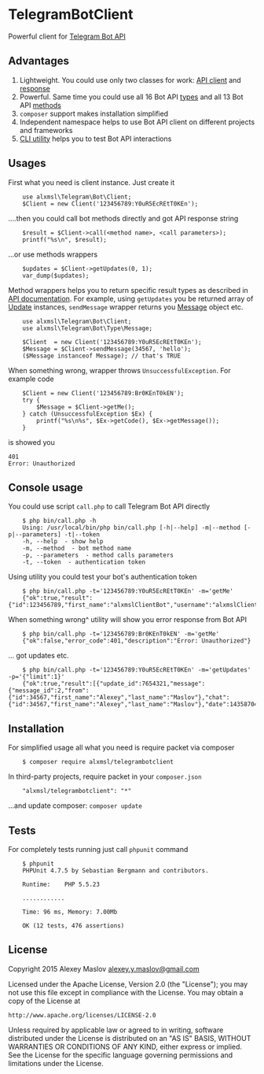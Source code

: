 # TelegramBotClient

Powerful client for [Telegram Bot API](https://core.telegram.org/bots)

## Advantages

1. Lightweight. You could use only two classes for work: [API client](/source/Client.php) and 
 [response](/source/Response.php)
2. Powerful. Same time you could use all 16 Bot API [types](https://core.telegram.org/bots/api#available-types) and all 
 13 Bot API [methods](https://core.telegram.org/bots/api#available-methods)  
3. `composer` support makes installation simplified
4. Independent namespace helps to use Bot API client on different projects and frameworks
5. [CLI utility](/bin/call.php) helps you to test Bot API interactions

## Usages

First what you need is client instance. Just create it

```
    use alxmsl\Telegram\Bot\Client;
    $Client = new Client('123456789:Y0uR5EcREtT0KEn');
```

....then you could call bot methods directly and got API response string 

```
    $result = $Client->call(<method name>, <call parameters>);
    printf("%s\n", $result);
```

...or use methods wrappers 

```
    $updates = $Client->getUpdates(0, 1);
    var_dump($updates);
```

Method wrappers helps you to return specific result types as described in 
 [API documentation](https://core.telegram.org/bots/api#available-types). For example, using `getUpdates` you be 
 returned array of [Update](/source/Type/Update.php) instances, `sendMessage` wrapper returns you 
 [Message](/source/Type/Message.php) object etc.

```
    use alxmsl\Telegram\Bot\Client;
    use alxmsl\Telegram\Bot\Type\Message;
    
    $Client  = new Client('123456789:Y0uR5EcREtT0KEn');
    $Message = $Client->sendMessage(34567, 'hello');
    ($Message instanceof Message); // that's TRUE 
```

When something wrong, wrapper throws `UnsuccessfulException`. For example code

```
    $Client = new Client('123456789:Br0KEnT0kEN');
    try {
        $Message = $Client->getMe();
    } catch (UnsuccessfulException $Ex) {
        printf("%s\n%s", $Ex->getCode(), $Ex->getMessage());
    }
```

is showed you

```
401
Error: Unauthorized
```

## Console usage

You could use script `call.php` to call Telegram Bot API directly

```
    $ php bin/call.php -h
    Using: /usr/local/bin/php bin/call.php [-h|--help] -m|--method [-p|--parameters] -t|--token
    -h, --help  - show help
    -m, --method  - bot method name
    -p, --parameters  - method calls parameters
    -t, --token  - authentication token
```

Using utility you could test your bot's authentication token 

```
    $ php bin/call.php -t='123456789:Y0uR5EcREtT0KEn' -m='getMe' 
    {"ok":true,"result":{"id":123456789,"first_name":"alxmslClientBot","username":"alxmslClientBot"}}
```

When something wrong^ utility will show you error response from Bot API

```
    $ php bin/call.php -t='123456789:Br0KEnT0kEN' -m='getMe' 
    {"ok":false,"error_code":401,"description":"Error: Unauthorized"}
```

... got updates etc.

```
    $ php bin/call.php -t='123456789:Y0uR5EcREtT0KEn' -m='getUpdates' -p='{"limit":1}' 
    {"ok":true,"result":[{"update_id":7654321,"message":{"message_id":2,"from":{"id":34567,"first_name":"Alexey","last_name":"Maslov"},"chat":{"id":34567,"first_name":"Alexey","last_name":"Maslov"},"date":1435870467,"text":"\/start"}}]}
```

## Installation

For simplified usage all what you need is require packet via composer

```
    $ composer require alxmsl/telegrambotclient
```

In third-party projects, require packet in your `composer.json`

```
    "alxmsl/telegrambotclient": "*"
```

...and update composer: `composer update`

## Tests

For completely tests running just call `phpunit` command

```
    $ phpunit
    PHPUnit 4.7.5 by Sebastian Bergmann and contributors.
    
    Runtime:	PHP 5.5.23
    
    ............
    
    Time: 96 ms, Memory: 7.00Mb
    
    OK (12 tests, 476 assertions)
```

## License

Copyright 2015 Alexey Maslov <alexey.y.maslov@gmail.com>

Licensed under the Apache License, Version 2.0 (the "License");
you may not use this file except in compliance with the License.
You may obtain a copy of the License at

    http://www.apache.org/licenses/LICENSE-2.0

Unless required by applicable law or agreed to in writing, software
distributed under the License is distributed on an "AS IS" BASIS,
WITHOUT WARRANTIES OR CONDITIONS OF ANY KIND, either express or implied.
See the License for the specific language governing permissions and
limitations under the License.
